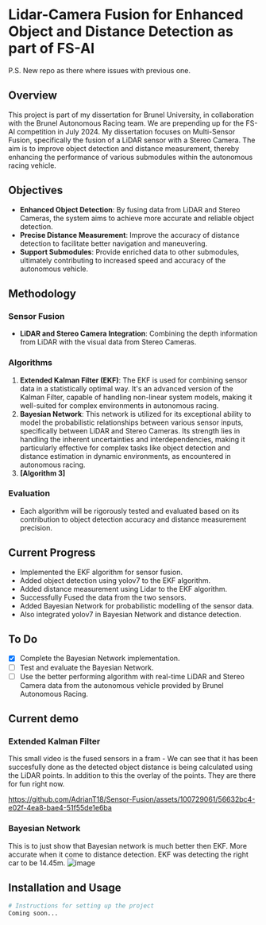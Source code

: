 # Lidar-Camera Fusion for Enhanced Object and Distance Detection as part of FS-AI
P.S. New repo as there where issues with previous one. 
## Overview

This project is part of my dissertation for Brunel University, in collaboration with the Brunel Autonomous Racing team.
We are prepending up for the FS-AI competition in July 2024. My dissertation focuses on Multi-Sensor Fusion,
specifically the fusion of a LiDAR sensor with a Stereo Camera. The aim is to improve object detection and distance
measurement, thereby enhancing the performance of various submodules within the autonomous racing vehicle.

## Objectives

- **Enhanced Object Detection**: By fusing data from LiDAR and Stereo Cameras, the system aims to achieve more accurate
  and reliable object detection.
- **Precise Distance Measurement**: Improve the accuracy of distance detection to facilitate better navigation and
  maneuvering.
- **Support Submodules**: Provide enriched data to other submodules, ultimately contributing to increased speed and
  accuracy of the autonomous vehicle.

## Methodology

### Sensor Fusion

- **LiDAR and Stereo Camera Integration**: Combining the depth information from LiDAR with the visual data from Stereo
  Cameras.

### Algorithms

1. **Extended Kalman Filter (EKF)**: The EKF is used for combining sensor data in a statistically optimal way. It's an
   advanced version of the Kalman Filter, capable of handling non-linear system models, making it well-suited for
   complex environments in autonomous racing.
2. **Bayesian Network**: This network is utilized for its exceptional ability to model the probabilistic relationships
   between various sensor inputs, specifically between LiDAR and Stereo Cameras. Its strength lies in handling the
   inherent uncertainties and interdependencies, making it particularly effective for complex tasks like object
   detection and distance estimation in dynamic environments, as encountered in autonomous racing.
3. **[Algorithm 3]**

### Evaluation

- Each algorithm will be rigorously tested and evaluated based on its contribution to object detection accuracy and
  distance measurement precision.

## Current Progress

- Implemented the EKF algorithm for sensor fusion.
- Added object detection using yolov7 to the EKF algorithm.
- Added distance measurement using Lidar to the EKF algorithm.
- Successfully Fused the data from the two sensors.
- Added Bayesian Network for probabilistic modelling of the sensor data.
- Also integrated yolov7 in Bayesian Network and distance detection.

## To Do

- [x] Complete the Bayesian Network implementation.
- [ ] Test and evaluate the Bayesian Network.
- [ ] Use the better performing algorithm with real-time LiDAR and Stereo Camera data from the autonomous vehicle
  provided by Brunel Autonomous Racing.

## Current demo
### Extended Kalman Filter
This small video is the fused sensors in a fram -  We can see that it has been succesfully done as the detected object distance is being calculated using the LiDAR points. In addition to this the overlay of the points. They are there for fun right now. 


https://github.com/AdrianT18/Sensor-Fusion/assets/100729061/56632bc4-e02f-4ea8-bae4-51f55de1e6ba

### Bayesian Network
This is to just show that Bayesian network is much better then EKF. More accurate when it come to distance detection. EKF was detecting the right car to be 14.45m.
![image](https://github.com/AdrianT18/Sensor-Fusion/assets/100729061/a3bfa8b2-1ae4-4d87-b525-a7db3759fbc7)

## Installation and Usage

```bash
# Instructions for setting up the project
Coming soon...
```

